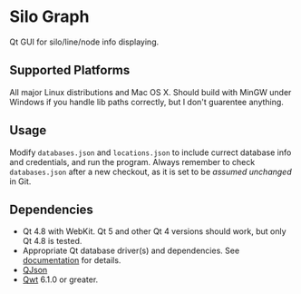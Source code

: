 # Silo Graph

Qt GUI for silo/line/node info displaying.


## Supported Platforms

All major Linux distributions and Mac OS X. Should build with MinGW under
Windows if you handle lib paths correctly, but I don't guarentee anything.


## Usage

Modify `databases.json` and `locations.json` to include currect database info
and credentials, and run the program. Always remember to check `databases.json`
after a new checkout, as it is set to be *assumed unchanged* in Git.


## Dependencies

* Qt 4.8 with WebKit. Qt 5 and other Qt 4 versions should work, but only Qt 4.8
  is tested.
* Appropriate Qt database driver(s) and dependencies.
  See [documentation](http://qt-project.org/doc/qt-4.8/sql-driver.html) for
  details.
* [QJson](http://qjson.sourceforge.net)
* [Qwt](http://qwt.sourceforge.net) 6.1.0 or greater.
